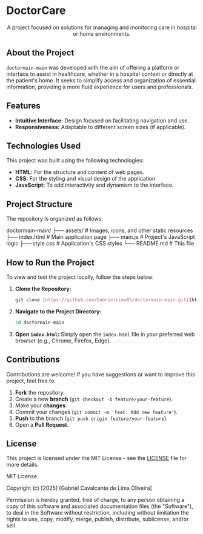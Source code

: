 # DoctorCare

<p align="center">
  A project focused on solutions for managing and monitoring care in hospital or home environments.
</p>

## About the Project

`doctormain-main` was developed with the aim of offering a platform or interface to assist in healthcare, whether in a hospital context or directly at the patient's home. It seeks to simplify access and organization of essential information, providing a more fluid experience for users and professionals.

## Features

* **Intuitive Interface:** Design focused on facilitating navigation and use.
* **Responsiveness:** Adaptable to different screen sizes (if applicable).

## Technologies Used

This project was built using the following technologies:

* **HTML:** For the structure and content of web pages.
* **CSS:** For the styling and visual design of the application.
* **JavaScript:** To add interactivity and dynamism to the interface.

## Project Structure

The repository is organized as follows:

doctormain-main/
├── assets/             # Images, icons, and other static resources
├── index.html          # Main application page
├── main.js             # Project's JavaScript logic
├── style.css           # Application's CSS styles
└── README.md           # This file

## How to Run the Project

To view and test the project locally, follow the steps below:

1.  **Clone the Repository:**
    ```bash
    git clone [https://github.com/GabrielLima05/doctormain-main.git](https://github.com/GabrielLima05/doctormain-main.git)
    ```
2.  **Navigate to the Project Directory:**
    ```bash
    cd doctormain-main
    ```
3.  **Open `index.html`:**
    Simply open the `index.html` file in your preferred web browser (e.g., Chrome, Firefox, Edge).

## Contributions

Contributions are welcome! If you have suggestions or want to improve this project, feel free to:

1.  **Fork** the repository.
2.  Create a new **branch** (`git checkout -b feature/your-feature`).
3.  Make your **changes**.
4.  Commit your changes (`git commit -m 'feat: Add new feature'`).
5.  **Push** to the branch (`git push origin feature/your-feature`).
6.  Open a **Pull Request**.

## License

This project is licensed under the MIT License - see the [LICENSE](https://software-licensing.com/?gad_source=1&gad_campaignid=22311250079&gbraid=0AAAA-1WouiYvp1fj5UAtshcsVzKLukc4&gclid=CjwKCAjw6s7CBhACEiwAuHQckgF53pM9wemOwE-2-fjt97eI4z8oNLk_-SxtseQyoY4S7SbT_4hfWxoCMocQAvD_BwE) file for more details.

MIT License

Copyright (c) [2025] [Gabriel Cavalcante de Lima Oliveira]

Permission is hereby granted, free of charge, to any person obtaining a copy
of this software and associated documentation files (the "Software"), to deal
in the Software without restriction, including without limitation the rights
to use, copy, modify, merge, publish, distribute, sublicense, and/or sell
